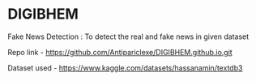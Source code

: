 # DIGIBHEM
Fake News Detection : To detect the real and fake news in given dataset

Repo link - https://github.com/Antipariclexe/DIGIBHEM.github.io.git

Dataset used - https://www.kaggle.com/datasets/hassanamin/textdb3
